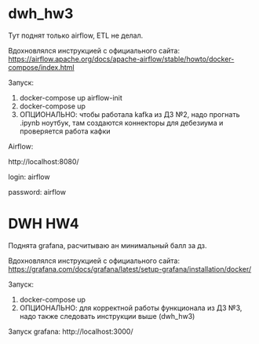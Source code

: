 # dwh_hw3

Тут поднят только airflow, ETL не делал. 

Вдохновлялся инструкцией с официального сайта: https://airflow.apache.org/docs/apache-airflow/stable/howto/docker-compose/index.html

Запуск: 

  1) docker-compose up airflow-init
  2) docker-compose up
  3) ОПЦИОНАЛЬНО: чтобы работала kafka из ДЗ №2, надо прогнать .ipynb ноутбук, там создаются коннекторы для дебезиума и проверяется работа кафки

Airflow:

  http://localhost:8080/
  
  login: airflow
  
  password: airflow

# DWH HW4

Поднята grafana, расчитываю ан минимальный балл за дз.

Вдохновлялся инструкцией с официального сайта: https://grafana.com/docs/grafana/latest/setup-grafana/installation/docker/

Запуск: 
  1) docker-compose up
  2) ОПЦИОНАЛЬНО: для корректной работы функционала из ДЗ №3, надо также следовать инструкции выше (dwh_hw3)

Запуск grafana: http://localhost:3000/


